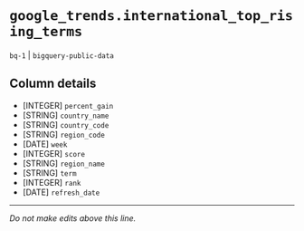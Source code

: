 # `google_trends.international_top_rising_terms`
`bq-1` | `bigquery-public-data`

## Column details
* [INTEGER]   `percent_gain`
* [STRING]    `country_name`
* [STRING]    `country_code`
* [STRING]    `region_code`
* [DATE]      `week`
* [INTEGER]   `score`
* [STRING]    `region_name`
* [STRING]    `term`
* [INTEGER]   `rank`
* [DATE]      `refresh_date`

-------------------------------------------------------------------------------
*Do not make edits above this line.*
